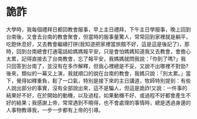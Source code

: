 # 詭詐

大學時，我每個禮拜日都回教會服事，早上主日禮拜，下午主日學服事，晚上回到台南後，又會去台南的教會聚會，但當時的服事量驚人，常常回到家裡就是躺平，吃飽休息好，又去教會繼續打拼(我知道把家裡當旅館不好，這是這是後記了)，那時，回到台南總會打通電話給媽媽報平安，只是會怕媽媽知道我又去教會，會擔心太累，記得直接去了台南教會，忘了報平安，我媽媽就問我說：「你到了嗎?」我只回答到台南了，並沒有在多作解釋，但我心裡總是不妥，又說不出哪裡不對勁?後來，類似的一幕又上演，我就順口的說在台南的教會，我媽只說：「別太累。」當下，覺得如釋重負，鬆了一口氣，特別是接下來的主日講道，牧師特別提到：有些人說出部分的事實，沒有全部說出來，這不是騙人，但這是詭詐!又說：一件事的結果好不好，在於開始的動機，以及過程，如果動機不好、或過程不好都會產生不好的結果；我感謝上帝，常常遇到不曉得，也不會處理的事情時，總是透過身邊的人事物教導我，一步一步都有上帝的引導。